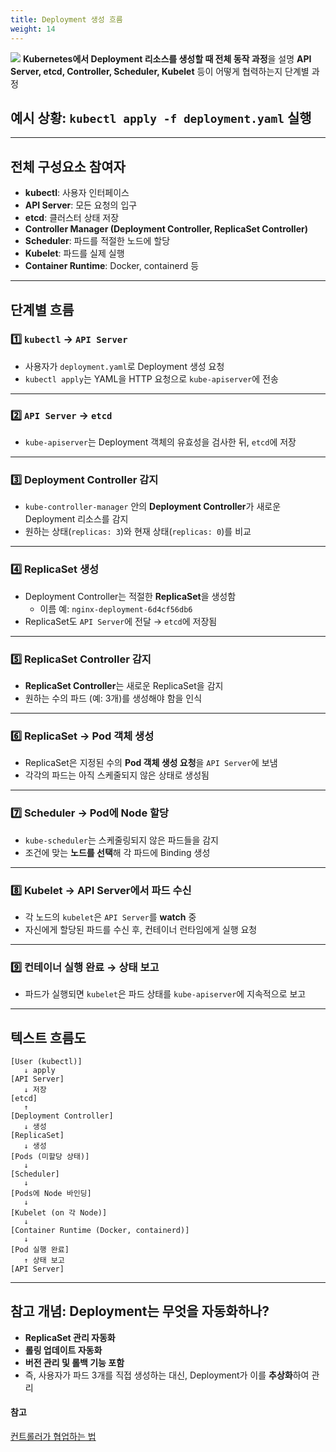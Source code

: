 ```yaml
---
title: Deployment 생성 흐름
weight: 14
---
```

![](/images/pod_workflows.png)
**Kubernetes에서 Deployment 리소스를 생성할 때 전체 동작 과정**을 설명
**API Server, etcd, Controller, Scheduler, Kubelet** 등이 어떻게 협력하는지 단계별 과정


## 예시 상황: `kubectl apply -f deployment.yaml` 실행

---

## 전체 구성요소 참여자
- **kubectl**: 사용자 인터페이스
- **API Server**: 모든 요청의 입구
- **etcd**: 클러스터 상태 저장
- **Controller Manager (Deployment Controller, ReplicaSet Controller)**
- **Scheduler**: 파드를 적절한 노드에 할당
- **Kubelet**: 파드를 실제 실행
- **Container Runtime**: Docker, containerd 등

---

## 단계별 흐름

### 1️⃣ `kubectl` → `API Server`
- 사용자가 `deployment.yaml`로 Deployment 생성 요청
- `kubectl apply`는 YAML을 HTTP 요청으로 `kube-apiserver`에 전송

---

### 2️⃣ `API Server` → `etcd`
- `kube-apiserver`는 Deployment 객체의 유효성을 검사한 뒤, `etcd`에 저장

---

### 3️⃣ Deployment Controller 감지
- `kube-controller-manager` 안의 **Deployment Controller**가 새로운 Deployment 리소스를 감지
- 원하는 상태(`replicas: 3`)와 현재 상태(`replicas: 0`)를 비교

---

### 4️⃣ ReplicaSet 생성
- Deployment Controller는 적절한 **ReplicaSet**을 생성함
  - 이름 예: `nginx-deployment-6d4cf56db6`
- ReplicaSet도 `API Server`에 전달 → `etcd`에 저장됨

---

### 5️⃣ ReplicaSet Controller 감지
- **ReplicaSet Controller**는 새로운 ReplicaSet을 감지
- 원하는 수의 파드 (예: 3개)를 생성해야 함을 인식

---

### 6️⃣ ReplicaSet → Pod 객체 생성
- ReplicaSet은 지정된 수의 **Pod 객체 생성 요청**을 `API Server`에 보냄
- 각각의 파드는 아직 스케줄되지 않은 상태로 생성됨

---

### 7️⃣ Scheduler → Pod에 Node 할당
- `kube-scheduler`는 스케줄링되지 않은 파드들을 감지
- 조건에 맞는 **노드를 선택**해 각 파드에 Binding 생성

---

### 8️⃣ Kubelet → API Server에서 파드 수신
- 각 노드의 `kubelet`은 `API Server`를 **watch** 중
- 자신에게 할당된 파드를 수신 후, 컨테이너 런타임에게 실행 요청

---

### 9️⃣ 컨테이너 실행 완료 → 상태 보고
- 파드가 실행되면 `kubelet`은 파드 상태를 `kube-apiserver`에 지속적으로 보고

---

## 텍스트 흐름도

```
[User (kubectl)] 
   ↓ apply
[API Server]
   ↓ 저장
[etcd]
   ↑
[Deployment Controller]
   ↓ 생성
[ReplicaSet]
   ↓ 생성
[Pods (미할당 상태)]
   ↓
[Scheduler]
   ↓
[Pods에 Node 바인딩]
   ↓
[Kubelet (on 각 Node)]
   ↓
[Container Runtime (Docker, containerd)]
   ↓
[Pod 실행 완료]
   ↑ 상태 보고
[API Server]
```

---

## 참고 개념: Deployment는 무엇을 자동화하나?

- **ReplicaSet 관리 자동화**
- **롤링 업데이트 자동화**
- **버전 관리 및 롤백 기능 포함**
- 즉, 사용자가 파드 3개를 직접 생성하는 대신, Deployment가 이를 **추상화**하여 관리

#### 참고
[컨트롤러가 협업하는 법](https://blog.naver.com/ds4ouj/223458438442)
